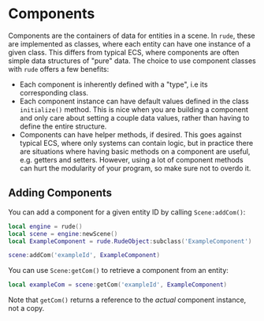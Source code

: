 # Components
Components are the containers of data for entities in a scene. In `rude`, these are implemented as classes, where each entity can have one instance of a given class. This differs from typical ECS, where components are often simple data structures of "pure" data. The choice to use component classes with `rude` offers a few benefits:
* Each component is inherently defined with a "type", i.e its corresponding class.
* Each component instance can have default values defined in the class `initialize()` method. This is nice when you are building a component and only care about setting a couple data values, rather than having to define the entire structure.
* Components can have helper methods, if desired. This goes against typical ECS, where only systems can contain logic, but in practice there are situations where having basic methods on a component are useful, e.g. getters and setters. However, using a lot of component methods can hurt the modularity of your program, so make sure not to overdo it.

## Adding Components
You can add a component for a given entity ID by calling `Scene:addCom()`:

```lua
local engine = rude()
local scene = engine:newScene()
local ExampleComponent = rude.RudeObject:subclass('ExampleComponent')

scene:addCom('exampleId', ExampleComponent)
```

You can use `Scene:getCom()` to retrieve a component from an entity:

```lua
local exampleCom = scene:getCom('exampleId', ExampleComponent)
```

Note that `getCom()` returns a reference to the _actual_ component instance, not a copy.